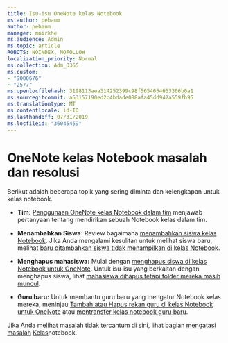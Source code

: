 ```yaml
---
title: Isu-isu OneNote kelas Notebook
ms.author: pebaum
author: pebaum
manager: mnirkhe
ms.audience: Admin
ms.topic: article
ROBOTS: NOINDEX, NOFOLLOW
localization_priority: Normal
ms.collection: Adm_O365
ms.custom:
- "9000676"
- "2577"
ms.openlocfilehash: 3198113aea314252399c98f5654654663366b0a1
ms.sourcegitcommit: a53157190ed2c4bdade088afa45dd942a559fb95
ms.translationtype: MT
ms.contentlocale: id-ID
ms.lasthandoff: 07/31/2019
ms.locfileid: "36045459"
---
```

# <a name="onenote-class-notebook-issues-and-resolutions"></a>OneNote kelas Notebook masalah dan resolusi

Berikut adalah beberapa topik yang sering diminta dan kelengkapan untuk kelas notebook.

- **Tim:** [Penggunaan OneNote kelas Notebook dalam tim](https://support.office.com/article/bd77f11f-27cd-4d41-bfbd-2b11799f1440) menjawab pertanyaan tentang mendirikan sebuah Notebook kelas dalam tim.

- **Menambahkan Siswa:** Review bagaimana [menambahkan siswa kelas Notebook](https://support.office.com/article/149882af-506a-4689-9fee-39309b97aae8). Jika Anda mengalami kesulitan untuk melihat siswa baru, melihat [baru ditambahkan siswa tidak menampilkan di kelas Notebook](https://support.office.com/article/4da02c45-b435-4af1-921b-51b8ee40e1c9).

- **Menghapus mahasiswa:** Mulai dengan [menghapus siswa di kelas Notebook untuk OneNote](https://support.office.com/article/86dcf019-408f-4de8-8055-eb61f1578c3c). Untuk isu-isu yang berkaitan dengan menghapus siswa, lihat [mahasiswa dihapus tetapi folder mereka masih muncul](https://support.office.com/article/0ed81eaa-c14a-436f-bb6f-ce95f130cc71).

- **Guru baru:** Untuk membantu guru baru yang mengatur Notebook kelas mereka, meninjau [Tambah atau Hapus rekan guru di kelas Notebook untuk OneNote](https://support.office.com/en-us/article/fdcb870b-49a7-4a14-9ea6-d817f88026f8) atau [mentransfer kelas notebook guru baru](https://support.office.com/article/84ef5d4a-0eec-4d5b-bc22-1317bc3b9027).

Jika Anda melihat masalah tidak tercantum di sini, lihat bagian [mengatasi masalah](https://support.office.com/article/class-notebook-ee70aff9-52e8-449f-be6a-7cbc1d65eaea#ID0EAABAAA=Manage&ID0EABAAA=Troubleshoot) [Kelas](https://support.office.com/article/class-notebook-ee70aff9-52e8-449f-be6a-7cbc1d65eaea)notebook. 


